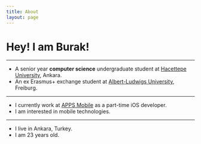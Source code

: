 ```yaml
---
title: About
layout: page
---
```

<!-- ![Profile Image]({{ site.url }}/{{ site.picture }}) -->

# Hey! I am Burak!

---

* A senior year **computer science** undergraduate student at [Hacettepe University][1], Ankara. 
* An ex Erasmus+ exchange student at [Albert-Ludwigs University][2], Freiburg.

---

* I currently work at [APPS Mobile][3] as a part-time iOS developer.
* I am interested in mobile technologies.

---

* I live in Ankara, Turkey.
* I am 23 years old.

[1]: http://cs.hacettepe.edu.tr
[2]: https://informatik.uni-freiburg.de
[3]: http://apps.com.tr
